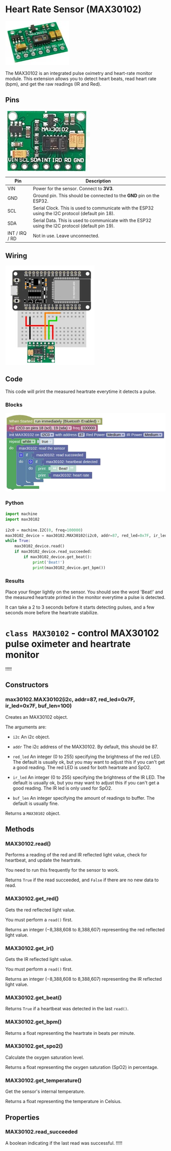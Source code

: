 # Heart Rate Sensor (MAX30102)

![](images/max30102.webp)

The MAX30102 is an integrated pulse oximetry and heart-rate monitor module. This extension allows you to detect heart beats, read heart rate (bpm), and get the raw readings (IR and Red).

## Pins

![](images/max30102_pinout.webp)

| Pin | Description |
| --- | --- |
| VIN | Power for the sensor. Connect to **3V3**. |
| GND | Ground pin. This should be connected to the **GND** pin on the ESP32. |
| SCL | Serial Clock. This is used to communicate with the ESP32 using the I2C protocol (default pin 18). |
| SDA | Serial Data. This is used to communicate with the ESP32 using the I2C protocol (default pin 19). |
| INT / IRQ / RD | Not in use. Leave unconnected. |

## Wiring

![](images/max30102_wiring.webp)

## Code

This code will print the measured heartrate everytime it detects a pulse.

### Blocks

![](images/max30102_blocks.webp)

### Python

```python
import machine
import max30102

i2c0 = machine.I2C(0, freq=100000)
max30102_device = max30102.MAX30102(i2c0, addr=87, red_led=0x7F, ir_led=0x7F)
while True:
    max30102_device.read()
    if max30102_device.read_succeeded:
        if max30102_device.get_beat():
            print('Beat!')
            print(max30102_device.get_bpm())
```

### Results

Place your finger lightly on the sensor.
You should see the word 'Beat!' and the measured heartrate printed in the monitor everytime a pulse is detected.

It can take a 2 to 3 seconds before it starts detecting pulses, and a few seconds more before the heartrate stabilize.


# `class MAX30102` - control MAX30102 pulse oximeter and heartrate monitor

!!!!!
## Constructors

### max30102.MAX30102(i2c, addr=87, red_led=0x7F, ir_led=0x7F, buf_len=100)

Creates an MAX30102 object.

The arguments are:

* `i2c` An i2c object.

* `addr` The i2c address of the MAX30102. By default, this should be 87.

* `red_led` An integer (0 to 255) specifying the brightness of the red LED. The default is usually ok, but you may want to adjust this if you can't get a good reading. The red LED is used for both heartrate and SpO2.

* `ir_led` An integer (0 to 255) specifying the brightness of the IR LED. The default is usually ok, but you may want to adjust this if you can't get a good reading. The IR led is only used for SpO2.

* `buf_len` An integer specifying the amount of readings to buffer. The default is usually fine.

Returns a `MAX30102` object.

## Methods

### MAX30102.read()

Performs a reading of the red and IR reflected light value, check for heartbeat, and update the heartrate.

You need to run this frequently for the sensor to work.

Returns `True` if the read succeeded, and `False` if there are no new data to read.

### MAX30102.get_red()

Gets the red reflected light value.

You must perform a `read()` first.

Returns an integer (−8,388,608 to 8,388,607) representing the red reflected light value.

### MAX30102.get_ir()

Gets the IR reflected light value.

You must perform a `read()` first.

Returns an integer (−8,388,608 to 8,388,607) representing the IR reflected light value.

### MAX30102.get_beat()

Returns `True` if a heartbeat was detected in the last `read()`.

### MAX30102.get_bpm()

Returns a float representing the heartrate in beats per minute.

### MAX30102.get_spo2()

Calculate the oxygen saturation level.

Returns a float representing the oxygen saturation (SpO2) in percentage.

### MAX30102.get_temperature()

Get the sensor's internal temperature.

Returns a float representing the temperature in Celsius.

## Properties

### MAX30102.read_succeeded

A boolean indicating if the last read was successful.
!!!!!